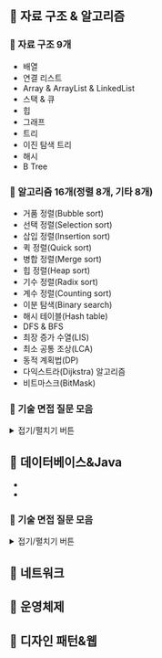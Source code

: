 ## :pushpin: 자료 구조 & 알고리즘
### :bookmark_tabs: 자료 구조 9개
+ 배열
+ 연결 리스트
+ Array & ArrayList & LinkedList
+ 스택 & 큐
+ 힙
+ 그래프
+ 트리
+ 이진 탐색 트리
+ 해시
+ B Tree

### :bookmark_tabs: 알고리즘 16개(정렬 8개, 기타 8개)
+ 거품 정렬(Bubble sort)
+ 선택 정렬(Selection sort)
+ 삽입 정렬(Insertion sort)
+ 퀵 정렬(Quick sort)
+ 병합 정렬(Merge sort)
+ 힙 정렬(Heap sort)
+ 기수 정렬(Radix sort)
+ 계수 정렬(Counting sort)
+ 이분 탐색(Binary search)
+ 해시 테이블(Hash table)
+ DFS & BFS
+ 최장 증가 수열(LIS)
+ 최소 공통 조상(LCA)
+ 동적 계획법(DP)
+ 다익스트라(Dijkstra) 알고리즘
+ 비트마스크(BitMask)

### :bookmark_tabs: 기술 면접 질문 모음
<details>
<summary>접기/펼치기 버튼</summary>

### 자료 구조

+ 전산 기본
  + 배열과 링크드 리스트의 차이점에 대해서 설명해 주세요.
  + 스택과 큐에 대해서 설명해 주세요.
  + 해시 테이블에 대해서 설명해 주세요.

+ 트리
  + 포화(Perfect) 이진트리, 완전(Complete) 이진트리, 정(Full) 이진트리의 차이점에 대해 설명해 주세요.
  + 그래프와 트리의 차이점에 대해 설명해 주세요.
  + 힙 자료구조에 대해 설명해 주세요.
  + 힙의 삽입과 삭제는 어떻게 이루어지나요?
  + 레드 블랙 트리에 대해 설명해주세요.
  + 레드 블랙 트리의 삽입과 삭제 과정에 대해서 말해보세요.
  + B-Tree에 대해서 설명해 주세요.
  + 최소 신장 트리에 대해서 설명해 주세요.

### 알고리즘

+ 전산 기본
  + 빅오 표기법에 대해서 설명해주세요
  + 팩토리얼(factorial)을 구현해 보세요(손코딩).
  + 피보나치 수열 구현 방식 세 가지를 말해보시고, 시간복잡도와 공간복잡도를 설명해 주세요.
  + BFS/DFS 차이는 무엇인가요?
  + 프림 알고리즘에 대해서 설명해 주세요.
  + 다익스트라 알고리즘에 대해서 설명해 주세요.
  + 은행원 알고리즘에 대해서 설명해 주세요.

+ 정렬
  + 정렬의 종류에는 어떤 것들이 있나요?
  + 삽입 정렬이 일어나는 과정을 설명해 보세요.
  + 퀵 정렬이 일어나는 과정을 설명해 보세요.
  + 54321 배열이 있을 때, 어떤 정렬을 사용하면 좋을까요?
  + 랜덤으로 배치된 배열이 있을때, 어떤 정렬을 사용하면 좋을까요?
  + 자릿수가 모두 같은 수가 담긴 배열이 있을 때, 어떤 정렬을 사용하면 좋을까요?

</details>

## :pushpin: 데이터베이스&Java
+ 
+ 

### :bookmark_tabs: 기술 면접 질문 모음
<details>
<summary>접기/펼치기 버튼</summary>

### 데이터베이스

+ 전산 기본
  + JOIN에 대해서 설명해 주세요.
  + 내부 조인과 외부 조인의 차이는 무엇인가요?
  + 정규화에 대해서 설명해 주세요.
  + 파티셔닝과 샤딩에 대해서 설명해 주세요.
  + ORM이란 무엇인가요?
  + NoSQL이란 무엇인가요?
  + 스키마란 무엇인가요?

+ 인덱스
  + 인덱스란 무엇인가요? 어떻게 동작 하나요?
  + 인덱스의 알고리즘에는 어떤 것들이 있나요?
  + Table Full Scan과 Index Range Scan 을 설명해주세요.

+ 트랜잭션
  + 트랜잭션이란 무엇인가요? 4가지 원칙을 포함해서 설명해 주세요.
  + 트랜잭션의 격리 수준과 각 수준에서 발생할 수 있는 문제들에 대해 말해보세요.
  + 공유 락과 배타 락의 차이는 무엇인가요?
  + 데드락이란 무엇이며, 어떻게 발생할까요?

### Java

+ 기본
  + Java 접근 제어자에 대해서 각각 설명해 주세요.
  + JVM의 구조에 대해서 설명해 주세요.
  + Garbage Collector 에 대해서 설명해 주세요. 어떻게 동작하나요?
  + GC의 종류에 대해서 말해보세요.
  + Java 버전 별 특성에 대해서 아는대로 말해주세요.
  + Java는 Call By Value일까요, Call By Reference 일까요?
  + 리플렉션(Reflection)이란 무엇인가요?
  + Stream API란 무엇인가요?
  + Lambda란 무엇인가요?
  + 함수형 인터페이스란 무엇인가요?
  + JVM 기동시 주로 사용되는 옵션들을 아는대로 말해보세요.
  + foreach를 사용할 수 있는 자료구조는 어떤 인터페이스를 상속받고 있나요?
  + iterator와 iterable 차이는 무엇인가요?
  + synchronized 키워드에 대해 설명해 주세요.
  + volatile 키워드에 대해 설명해 주세요.
  + final 키워드에 대해서 설명해주세요. 각각의 쓰임에 따라 어떻게 동작하나요?

+ 클래스와 객체
  + Wrapper Class란 무엇인가요?
  + 클래스, 객체, 인스턴스 차이에 대해서 설명해 주세요.
  + 직렬화(Serialization)와 역직렬화(Deserialization)에 대해서 설명해 주세요.
  + Java Generic에 대해서 설명해 주세요.
  + equals와 ==의 차이는 무엇인가요?
  + hashCode란 무엇인가요?
  + 문자열을 리터럴(string = "abcd")로 할당하는 것과 객체(string = new String("abcd"))로 할당하는 방식의 차이가 무엇인가요?
  + 순수 추상 클래스와 인터페이스의 차이는 무엇인가요?
  + 본인 관점에서, 인터페이스는 주로 어떨 때 사용하나요?

+ 자료형, 자료 구조
  + Java의 Collection에 대해서 설명해 주세요.
  + Array와 ArrayList의 차이점은 무엇인가요?
  + char type과 string type으로 나뉘어져 있는 이유는 무엇인가요?

</details>

## :pushpin: 네트워크

## :pushpin: 운영체제

## :pushpin: 디자인 패턴&웹
